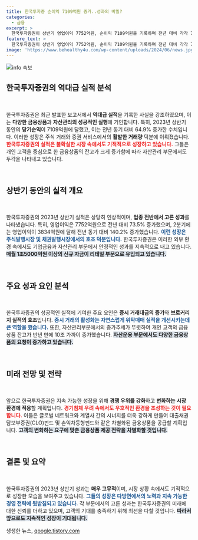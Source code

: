```yaml
---
title: 한국투자증 순이익 7109억원 증가..성과의 비밀?
categories:
  - 금융
excerpt: >
  한국투자증권이 상반기 영업이익 7752억원, 순이익 7109억원을 기록하며 전년 대비 각각 73.5%, 64.9% 증가하며 역대급 실적을 달성했다. 변화하는 시장 속에서도 자산관리 부문에서의 놀라운 성장에 주목할 것!
feature_text: >
  한국투자증권이 상반기 영업이익 7752억원, 순이익 7109억원을 기록하며 전년 대비 각각 73.5%, 64.9% 증가하며 역대급 실적을 달성했다. 변화하는 시장 속에서도 자산관리 부문에서의 놀라운 성장에 주목할 것!
image: 'https://www.behealthy4u.com/wp-content/uploads/2024/06/news.jpg'
---
```


<p><img src="https://www.behealthy4u.com/wp-content/uploads/2024/06/news.jpg" alt="info 속보" /></p>

<h2 data-ke-size="size26">한국투자증권의 역대급 실적 분석</h2>

<p data-ke-size="size16">&nbsp;</p>

<p>한국투자증권은 최근 발표한 보고서에서 <strong>역대급 실적</strong>을 기록한 사실을 강조하였으며, 이는 <strong>다양한 금융상품</strong>과 <strong>자산관리의 성공적인 실행</strong>에 기인합니다. 특히, 2023년 상반기 동안의 <strong>당기순익</strong>이 7109억원에 달했고, 이는 전년 동기 대비 64.9% 증가한 수치입니다. 이러한 성장은 주식 거래와 증권 서비스에서의 <strong>활발한 거래량</strong> 덕분에 이뤄졌습니다. <b><span style="color: #ee2323;">한국투자증권의 실적은 불확실한 시장 속에서도 기적적으로 성장하고 있습니다.</span></b> 그들은 개인 고객을 중심으로 한 금융상품의 잔고가 크게 증가함에 따라 자산관리 부문에서도 두각을 나타내고 있습니다.</p>

<p data-ke-size="size16">&nbsp;</p>

<h2 data-ke-size="size26">상반기 동안의 실적 개요</h2>

<p data-ke-size="size16">&nbsp;</p>

<p>한국투자증권의 2023년 상반기 실적은 상당히 인상적이며, <strong>업종 전반에서 고른 성과</strong>를 나타냈습니다. 특히, 영업이익은 7752억원으로 전년 대비 73.5% 증가했으며, 2분기에는 영업이익이 3834억원에 달해 전년 동기 대비 140.2% 증가했습니다. <b><span style="color: #1a5490;">이런 성장은 주식발행시장 및 채권발행시장에서의 호조 덕분입니다.</span></b> 한국투자증권은 이러한 외부 환경 속에서도 기업금융과 자산관리 부문에서 안정적인 성과를 지속적으로 내고 있습니다. <b><span style="background-color: #21538527;">매월 1조5000억원 이상의 신규 자금이 리테일 부문으로 유입되고 있습니다.</span></b></p>

<p data-ke-size="size16">&nbsp;</p>

<h2 data-ke-size="size26">주요 성과 요인 분석</h2>

<p data-ke-size="size16">&nbsp;</p>

<p>한국투자증권의 성공적인 실적에 기여한 주요 요인은 <strong>증시 거래대금의 증가</strong>와 <strong>브로커리지 실적의 호조</strong>입니다. <b><span style="color: #1a5490;">증시 거래의 활성화는 자연스럽게 위탁매매 실적을 개선시키는데 큰 역할을 했습니다.</span></b> 또한, 자산관리부문에서의 증가추세가 뚜렷하여 개인 고객의 금융상품 잔고가 반년 만에 10조 가까이 증가했습니다. <b><span style="background-color: #21538527;">자산운용 부문에서도 다양한 금융상품의 요청이 증가하고 있습니다.</span></b></p>

<p data-ke-size="size16">&nbsp;</p>

<h2 data-ke-size="size26">미래 전망 및 전략</h2>

<p data-ke-size="size16">&nbsp;</p>

<p>앞으로 한국투자증권은 지속 가능한 성장을 위해 <strong>경쟁 우위를 강화</strong>하고 <strong>변화하는 시장 환경에 적응</strong>할 계획입니다. <b><span style="color: #ee2323;">경기침체 우려 속에서도 우호적인 환경을 조성하는 것이 필요합니다.</span></b> 이들은 글로벌 네트워크와 계열사 간의 시너지를 더욱 강하게 만들어 대출채권담보부증권(CLO)펀드 및 손익차등형펀드와 같은 차별화된 금융상품을 공급할 계획입니다. <b><span style="background-color: #21538527;">고객의 변화하는 요구에 맞춘 금융상품 제공 전략을 차별화할 것입니다.</span></b></p>

<p data-ke-size="size16">&nbsp;</p>

<h2 data-ke-size="size26">결론 및 요약</h2>

<p data-ke-size="size16">&nbsp;</p>

<p>한국투자증권의 2023년 상반기 성과는 <strong>매우 고무적</strong>이며, 시장 상황 속에서도 기적적으로 성장한 모습을 보여주고 있습니다. <b><span style="color: #1a5490;">그들의 성장은 다방면에서의 노력과 지속 가능한 경영 전략에 뒷받침되고 있습니다.</span></b> 각 부문에서의 고른 성과는 한국투자증권의 미래에 대한 신뢰를 더하고 있으며, 고객의 기대를 충족하기 위해 최선을 다할 것입니다. <b><span style="background-color: #21538527;">따라서 앞으로도 지속적인 성장이 기대됩니다.</span></b></p>
생생한 뉴스, <a href="https://qoogle.tistory.com" rel="dofollow">qoogle.tistory.com</a>


